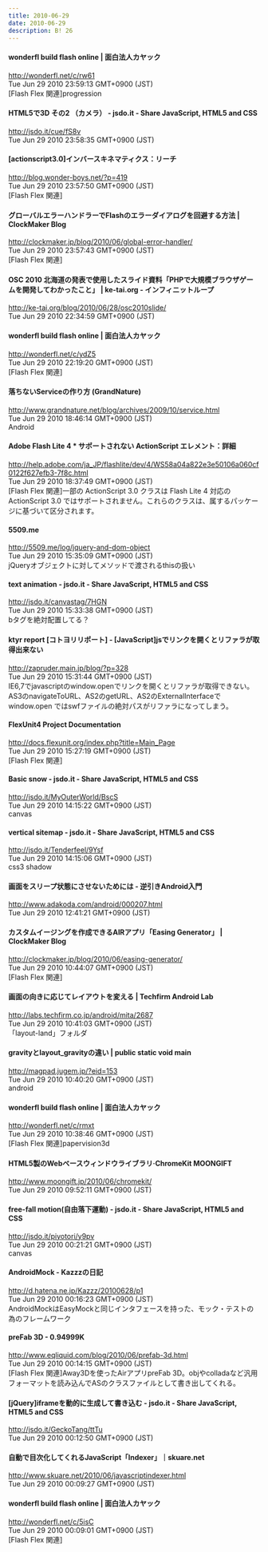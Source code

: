 ```yaml
---
title: 2010-06-29
date: 2010-06-29
description: B! 26
---
```


#### wonderfl build flash online | 面白法人カヤック
http://wonderfl.net/c/rw61<br>
Tue Jun 29 2010 23:59:13 GMT+0900 (JST)<br>
[Flash Flex 関連]progression


#### HTML5で3D その2 （カメラ） - jsdo.it - Share JavaScript, HTML5 and CSS
http://jsdo.it/cue/fS8v<br>
Tue Jun 29 2010 23:58:35 GMT+0900 (JST)<br>


####  [actionscript3.0]インバースキネマティクス：リーチ
http://blog.wonder-boys.net/?p=419<br>
Tue Jun 29 2010 23:57:50 GMT+0900 (JST)<br>
[Flash Flex 関連]


####   グローバルエラーハンドラーでFlashのエラーダイアログを回避する方法 | ClockMaker Blog
http://clockmaker.jp/blog/2010/06/global-error-handler/<br>
Tue Jun 29 2010 23:57:43 GMT+0900 (JST)<br>
[Flash Flex 関連]


#### OSC 2010 北海道の発表で使用したスライド資料「PHPで大規模ブラウザゲームを開発してわかったこと」 | ke-tai.org - インフィニットループ
http://ke-tai.org/blog/2010/06/28/osc2010slide/<br>
Tue Jun 29 2010 22:34:59 GMT+0900 (JST)<br>


#### wonderfl build flash online | 面白法人カヤック
http://wonderfl.net/c/ydZ5<br>
Tue Jun 29 2010 22:19:20 GMT+0900 (JST)<br>
[Flash Flex 関連]


#### 落ちないServiceの作り方 (GrandNature)
http://www.grandnature.net/blog/archives/2009/10/service.html<br>
Tue Jun 29 2010 18:46:14 GMT+0900 (JST)<br>
Android


#### Adobe Flash Lite 4 * サポートされない ActionScript エレメント：詳細
http://help.adobe.com/ja_JP/flashlite/dev/4/WS58a04a822e3e50106a060cf0122f627efb3-7f8c.html<br>
Tue Jun 29 2010 18:37:49 GMT+0900 (JST)<br>
[Flash Flex 関連]一部の ActionScript 3.0 クラスは Flash Lite 4 対応の ActionScript 3.0 ではサポートされません。これらのクラスは、属するパッケージに基づいて区分されます。


#### 5509.me
http://5509.me/log/jquery-and-dom-object<br>
Tue Jun 29 2010 15:35:09 GMT+0900 (JST)<br>
jQueryオブジェクトに対してメソッドで渡されるthisの扱い


#### text animation - jsdo.it - Share JavaScript, HTML5 and CSS
http://jsdo.it/canvastag/7HGN<br>
Tue Jun 29 2010 15:33:38 GMT+0900 (JST)<br>
bタグを絶対配置してる？


#### ktyr report [コトヨリリポート]  -   [JavaScript]jsでリンクを開くとリファラが取得出来ない
http://zapruder.main.jp/blog/?p=328<br>
Tue Jun 29 2010 15:31:44 GMT+0900 (JST)<br>
IE6,7でjavascriptのwindow.openでリンクを開くとリファラが取得できない。AS3のnavigateToURL、AS2のgetURL、AS2のExternalInterfaceでwindow.open ではswfファイルの絶対パスがリファラになってしまう。


#### FlexUnit4 Project Documentation
http://docs.flexunit.org/index.php?title=Main_Page<br>
Tue Jun 29 2010 15:27:19 GMT+0900 (JST)<br>
[Flash Flex 関連]


#### Basic snow - jsdo.it - Share JavaScript, HTML5 and CSS
http://jsdo.it/MyOuterWorld/BscS<br>
Tue Jun 29 2010 14:15:22 GMT+0900 (JST)<br>
canvas


#### vertical sitemap - jsdo.it - Share JavaScript, HTML5 and CSS
http://jsdo.it/Tenderfeel/9Ysf<br>
Tue Jun 29 2010 14:15:06 GMT+0900 (JST)<br>
css3 shadow


#### 画面をスリープ状態にさせないためには - 逆引きAndroid入門
http://www.adakoda.com/android/000207.html<br>
Tue Jun 29 2010 12:41:21 GMT+0900 (JST)<br>


####   カスタムイージングを作成できるAIRアプリ「Easing Generator」 | ClockMaker Blog
http://clockmaker.jp/blog/2010/06/easing-generator/<br>
Tue Jun 29 2010 10:44:07 GMT+0900 (JST)<br>
[Flash Flex 関連]


#### 画面の向きに応じてレイアウトを変える | Techfirm Android Lab
http://labs.techfirm.co.jp/android/mita/2687<br>
Tue Jun 29 2010 10:41:03 GMT+0900 (JST)<br>
「layout-land」フォルダ


#### gravityとlayout_gravityの違い | public static void main
http://magpad.jugem.jp/?eid=153<br>
Tue Jun 29 2010 10:40:20 GMT+0900 (JST)<br>
android


#### wonderfl build flash online | 面白法人カヤック
http://wonderfl.net/c/rmxt<br>
Tue Jun 29 2010 10:38:46 GMT+0900 (JST)<br>
[Flash Flex 関連]papervision3d


#### HTML5製のWebベースウィンドウライブラリ·ChromeKit MOONGIFT
http://www.moongift.jp/2010/06/chromekit/<br>
Tue Jun 29 2010 09:52:11 GMT+0900 (JST)<br>


#### free-fall motion(自由落下運動) - jsdo.it - Share JavaScript, HTML5 and CSS
http://jsdo.it/piyotori/y9pv<br>
Tue Jun 29 2010 00:21:21 GMT+0900 (JST)<br>
canvas


#### AndroidMock  - Kazzzの日記
http://d.hatena.ne.jp/Kazzz/20100628/p1<br>
Tue Jun 29 2010 00:16:23 GMT+0900 (JST)<br>
AndroidMockはEasyMockと同じインタフェースを持った、モック・テストの為のフレームワーク


#### preFab 3D - 0.94999K
http://www.eqliquid.com/blog/2010/06/prefab-3d.html<br>
Tue Jun 29 2010 00:14:15 GMT+0900 (JST)<br>
[Flash Flex 関連]Away3Dを使ったAirアプリpreFab 3D。objやcolladaなど汎用フォーマットを読み込んでASのクラスファイルとして書き出してくれる。


#### [jQuery]iframeを動的に生成して書き込む - jsdo.it - Share JavaScript, HTML5 and CSS
http://jsdo.it/GeckoTang/ttTu<br>
Tue Jun 29 2010 00:12:50 GMT+0900 (JST)<br>


#### 自動で目次化してくれるJavaScript「Indexer」｜skuare.net
http://www.skuare.net/2010/06/javascriptindexer.html<br>
Tue Jun 29 2010 00:09:27 GMT+0900 (JST)<br>


#### wonderfl build flash online | 面白法人カヤック
http://wonderfl.net/c/5isC<br>
Tue Jun 29 2010 00:09:01 GMT+0900 (JST)<br>
[Flash Flex 関連]


